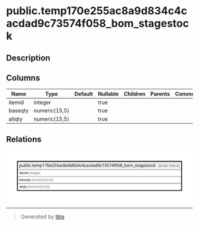 # public.temp170e255ac8a9d834c4cacdad9c73574f058_bom_stagestock

## Description

## Columns

| Name | Type | Default | Nullable | Children | Parents | Comment |
| ---- | ---- | ------- | -------- | -------- | ------- | ------- |
| itemid | integer |  | true |  |  |  |
| baseqty | numeric(15,5) |  | true |  |  |  |
| altqty | numeric(15,5) |  | true |  |  |  |

## Relations

![er](public.temp170e255ac8a9d834c4cacdad9c73574f058_bom_stagestock.svg)

---

> Generated by [tbls](https://github.com/k1LoW/tbls)
